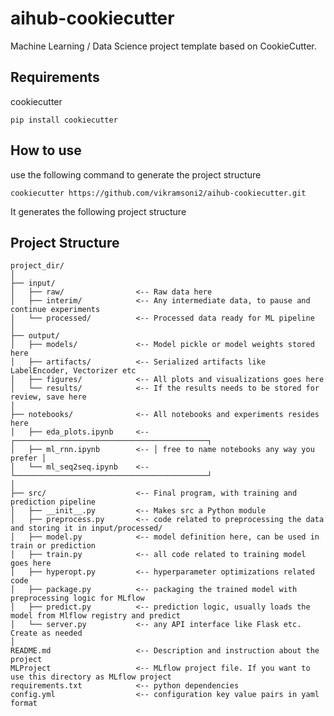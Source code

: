 # aihub-cookiecutter
Machine Learning / Data Science project template based on CookieCutter.

## Requirements
cookiecutter 

    pip install cookiecutter

## How to use

use the following command to generate the project structure

    cookiecutter https://github.com/vikramsoni2/aihub-cookiecutter.git
    
It generates the following project structure 

## Project Structure

    project_dir/
    │
    ├── input/
    │   ├── raw/                <-- Raw data here
    │   ├── interim/            <-- Any intermediate data, to pause and continue experiments
    │   └── processed/          <-- Processed data ready for ML pipeline
    │
    ├── output/
    │   ├── models/             <-- Model pickle or model weights stored here
    │   ├── artifacts/          <-- Serialized artifacts like LabelEncoder, Vectorizer etc
    │   ├── figures/            <-- All plots and visualizations goes here
    │   └── results/            <-- If the results needs to be stored for review, save here
    │
    ├── notebooks/              <-- All notebooks and experiments resides here
    │   ├── eda_plots.ipynb     <-- ┌───────────────────────────────────────────┐
    │   ├── ml_rnn.ipynb        <-- │ free to name notebooks any way you prefer │
    │   └── ml_seq2seq.ipynb    <-- └───────────────────────────────────────────┘
    │
    ├── src/                    <-- Final program, with training and prediction pipeline
    │   ├── __init__.py         <-- Makes src a Python module                    
    │   ├── preprocess.py       <-- code related to preprocessing the data and storing it in input/processed/
    │   ├── model.py            <-- model definition here, can be used in train or prediction
    │   ├── train.py            <-- all code related to training model goes here
    │   ├── hyperopt.py         <-- hyperparameter optimizations related code
    │   ├── package.py          <-- packaging the trained model with preprocessing logic for MLflow
    │   ├── predict.py          <-- prediction logic, usually loads the model from Mlflow registry and predict
    │   └── server.py           <-- any API interface like Flask etc. Create as needed
    │
    README.md                   <-- Description and instruction about the project
    MLProject                   <-- MLflow project file. If you want to use this directory as MLflow project
    requirements.txt            <-- python dependencies
    config.yml                  <-- configuration key value pairs in yaml format
